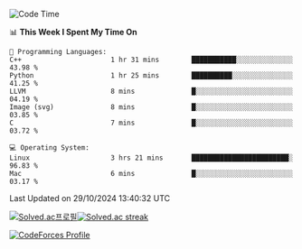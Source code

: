 
<!--START_SECTION:waka-->
![Code Time](http://img.shields.io/badge/Code%20Time-3%2C668%20hrs%2026%20mins-blue)

📊 **This Week I Spent My Time On** 

```text
💬 Programming Languages: 
C++                      1 hr 31 mins        ███████████░░░░░░░░░░░░░░   43.98 % 
Python                   1 hr 25 mins        ██████████░░░░░░░░░░░░░░░   41.25 % 
LLVM                     8 mins              █░░░░░░░░░░░░░░░░░░░░░░░░   04.19 % 
Image (svg)              8 mins              █░░░░░░░░░░░░░░░░░░░░░░░░   03.85 % 
C                        7 mins              █░░░░░░░░░░░░░░░░░░░░░░░░   03.72 % 

💻 Operating System: 
Linux                    3 hrs 21 mins       ████████████████████████░   96.83 % 
Mac                      6 mins              █░░░░░░░░░░░░░░░░░░░░░░░░   03.17 % 
```


 Last Updated on 29/10/2024 13:40:32 UTC
<!--END_SECTION:waka-->


[![Solved.ac프로필](http://mazassumnida.wtf/api/generate_badge?boj=hckim96)](https://solved.ac/hckim96)[![Solved.ac streak](http://mazandi.herokuapp.com/api?handle=hckim96&theme=dark)](https://solved.ac/hckim96)


[![CodeForces Profile](https://cf.leed.at?id=hckim96)](https://codeforces.com/profile/hckim96)

